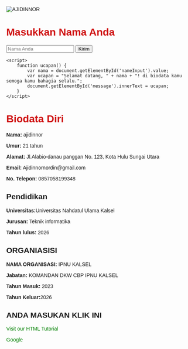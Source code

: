 <img src="c:\BIODATA DIRI AJID\Saved Pictures\jinuy.jpg" alt="AJIDINNOR">
<!DOCTYPE html>
<html lang="id">
<meta charset='UTF-8'/><meta content='width=device-width, initial-scale=1, user-scalable=1, minimum-scale=1, maximum-scale=5' name='viewport'/><meta content='IE=edge' http-equiv='X-UA-Compatible'/>
<!DOCTYPE html>
<html lang="en">
<head>
    <meta charset="UTF-8">
    <meta name="viewport" content="width=device-width, initial-scale=1.0">
    <title>Ucapan Selamat</title>
    <style>
    </style>
</head>
<body>
    <div class="container">
        <h1>Masukkan Nama Anda</h1>
        <input type="text" id="nameInput" placeholder="Nama Anda">
        <button onclick="ucapan()">Kirim</button>
        <div class="message" id="message"></div>
    </div>

    <script>
        function ucapan() {
            var nama = document.getElementById('nameInput').value;
            var ucapan = "Selamat datang, " + nama + "! di biodata kamu semoga kamu bahagia selalu.";
            document.getElementById('message').innerText = ucapan;
        }
    </script>
</body>
</html>
<!DOCTYPE html>
<html lang="en">
<head>
    <meta charset="UTF-8">
    <meta name="viewport" content="width=device-width, initial-scale=1.0">
    <title>Biodata Diri</title>
    <style>
a:link {
  color: green;
  background-color: transparent;
  text-decoration: none;
}
        body {
            font-family: Arial, sans-serif;
            margin: 20px;
        }
        h1 {
            color: #cf1111;
        }
        p {
            margin-bottom: 10px;
        }
        .info {
            margin-bottom: 20px;
        }
    </style>
</head>
<body>
    <h1>Biodata Diri</h1>
    <div class="info">
        <p><strong>Nama:</strong> ajidinnor</p>
        <p><strong>Umur:</strong> 21 tahun</p>
        <p><strong>Alamat:</strong> Jl.Alabio-danau panggan No. 123, Kota Hulu Sungai Utara</p>
        <p><strong>Email:</strong> Ajidinnornordin@gmail.com</p>
        <p><strong>No. Telepon:</strong> 0857058199348</p>
    </div>
    <h2>Pendidikan</h2>
    <div class="info">
        <p><strong>Universitas:</strong>Universitas Nahdatul Ulama Kalsel</p>
        <p><strong>Jurusan:</strong> Teknik informatika</p>
        <p><strong>Tahun lulus:</strong> 2026</p>
    </div>
    <h2>ORGANIASISI</h2>
    <div class="info">
        <p><strong>NAMA ORGANISASI:</strong> IPNU KALSEL</p>
        <p><strong>Jabatan:</strong> KOMANDAN DKW CBP IPNU KALSEL</p>
        <p><strong>Tahun Masuk:</strong> 2023</p>
        <p><strong>Tahun Keluar:</strong>2026</p>
    </div>
</body>
</html>
<h2>ANDA MASUKAN KLIK INI</h2>
<a href="https://www.w3schools.com/html/" title="Go to W3Schools HTML section">Visit our HTML Tutorial</a>
<p><a href="https://www.google.com/">Google</a></p>

